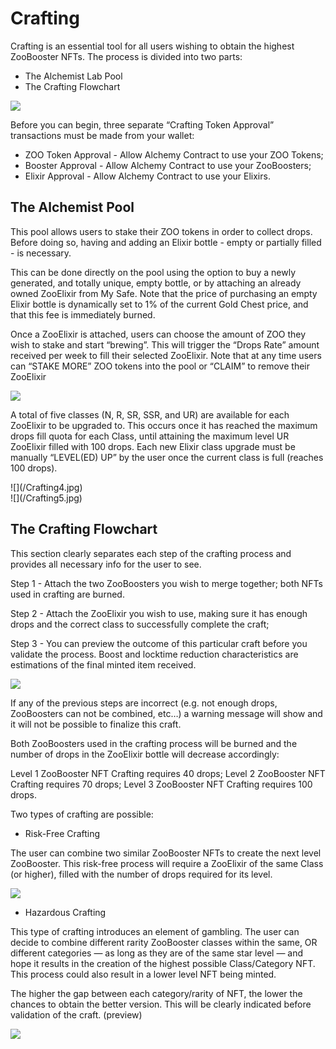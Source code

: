 # Crafting

Crafting is an essential tool for all users wishing to obtain the highest ZooBooster NFTs. 
The process is divided into two parts:

* The Alchemist Lab Pool
* The Crafting Flowchart

![](/Crafting2.jpg)

Before you can begin, three separate “Crafting Token Approval” transactions must be made from your wallet:

- ZOO Token Approval - Allow Alchemy Contract to use your ZOO Tokens;
- Booster Approval - Allow Alchemy Contract to use your ZooBoosters;
- Elixir Approval - Allow Alchemy Contract to use your Elixirs.

## The Alchemist Pool

This pool allows users to stake their ZOO tokens in order to collect drops. Before doing so, having and adding an Elixir bottle - empty or partially filled - is necessary. 

This can be done directly on the pool using the option to buy a newly generated, and totally unique, empty bottle, or by attaching an already owned ZooElixir from My Safe. Note that the price of purchasing an empty Elixir bottle is dynamically set to 1% of the current Gold Chest price, and that this fee is immediately burned.

Once a ZooElixir is attached, users can choose the amount of ZOO they wish to stake and start “brewing”. This will trigger the “Drops Rate” amount received per week to fill their selected ZooElixir.
Note that at any time users can “STAKE MORE” ZOO tokens into the pool or “CLAIM” to remove their ZooElixir

![](/Crafting3.jpg)

A total of five classes (N, R, SR, SSR, and UR) are available for each ZooElixir to be upgraded to. This occurs once it has reached the maximum drops fill quota for each Class, until attaining the maximum level UR ZooElixir filled with 100 drops. Each new Elixir class upgrade must be manually “LEVEL(ED) UP” by the user once the current class is full (reaches 100 drops).

<div style={{float:'left',marginTop:30}}>
![](/Crafting4.jpg)
</div>
<div style={{marginTop:30}}>
![](/Crafting5.jpg)
</div>

## The Crafting Flowchart

This section clearly separates each step of the crafting process and provides all necessary info for the user to see.

Step 1 - Attach the two ZooBoosters you wish to merge together; both NFTs used in crafting are burned.

Step 2 - Attach the ZooElixir you wish to use, making sure it has enough drops and the correct class to successfully complete the craft;

Step 3 - You can preview the outcome of this particular craft before you validate the process. Boost and locktime reduction characteristics are estimations of the final minted item received.

![](/Crafting6.jpg)

If any of the previous steps are incorrect (e.g. not enough drops, ZooBoosters can not be combined, etc…) a warning message will show and it will not be possible to finalize this craft.

Both ZooBoosters used in the crafting process will be burned and the number of drops in the ZooElixir bottle will decrease accordingly:

Level 1 ZooBooster NFT Crafting requires 40 drops; 
Level 2 ZooBooster NFT Crafting requires 70 drops;
Level 3 ZooBooster NFT Crafting requires 100 drops.

Two types of crafting are possible:

* Risk-Free Crafting
 
The user can combine two similar ZooBooster NFTs to create the next level ZooBooster. This risk-free process will require a ZooElixir of the same Class (or higher), filled with the number of drops required for its level.

![](/Crafting7.jpg)

* Hazardous Crafting
 
This type of crafting introduces an element of gambling. The user can decide to combine different rarity ZooBooster classes within the same, OR different categories — as long as they are of the same star level — and hope it results in the creation of the highest possible Class/Category NFT. This process could also result in a lower level NFT being minted.
 
The higher the gap between each category/rarity of NFT, the lower the chances to obtain the better version. This will be clearly indicated before validation of the craft. (preview)

![](/Crafting8.jpg)

